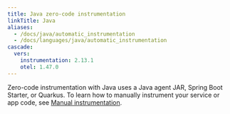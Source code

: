 ```yaml
---
title: Java zero-code instrumentation
linkTitle: Java
aliases:
  - /docs/java/automatic_instrumentation
  - /docs/languages/java/automatic_instrumentation
cascade:
  vers:
    instrumentation: 2.13.1
    otel: 1.47.0
---
```


Zero-code instrumentation with Java uses a Java agent JAR, Spring Boot
Starter, or Quarkus. To learn how to manually instrument your service or app code, see
[Manual instrumentation](/docs/languages/java/instrumentation/).
